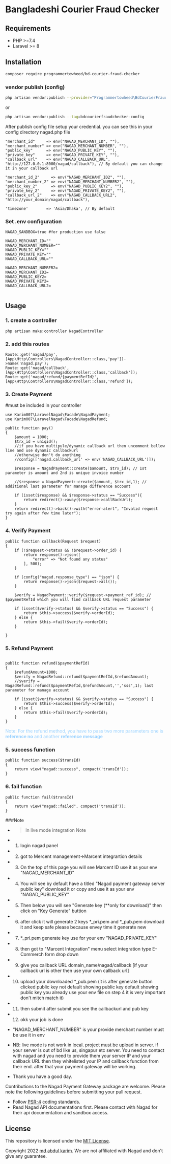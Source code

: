 # Bangladeshi Courier Fraud Checker

## Requirements

- PHP >=7.4
- Laravel >= 8

## Installation

```bash
composer require programmertowheed/bd-courier-fraud-checker
```

### vendor publish (config)

```bash
php artisan vendor:publish --provider="Programmertowheed\BdCourierFraudChecker\BdCourierFraudCheckerServiceProvider"
```

or

```bash
php artisan vendor:publish --tag=bdcourierfraudchecker-config
```

After publish config file setup your credential. you can see this in your config directory nagad.php file

```
"merchant_id"     => env("NAGAD_MERCHANT_ID", ""),
"merchant_number" => env("NAGAD_MERCHANT_NUMBER", ""),
"public_key"      => env("NAGAD_PUBLIC_KEY", ""),
"private_key"     => env("NAGAD_PRIVATE_KEY", ""),
"callback_url"    => env("NAGAD_CALLBACK_URL", "http://127.0.0.1:8000/nagad/callback"), // By default you can change it in your callback url

"merchant_id_2"     => env("NAGAD_MERCHANT_ID2", ""),
"merchant_number_2" => env("NAGAD_MERCHANT_NUMBER2", ""),
"public_key_2"      => env("NAGAD_PUBLIC_KEY2", ""),
"private_key_2"     => env("NAGAD_PRIVATE_KEY2", ""),
"callback_url_2"    => env("NAGAD_CALLBACK_URL2", "http://your_domain/nagad/callback"),

'timezone'        => 'Asia/Dhaka', // By default
```

### Set .env configuration

```
NAGAD_SANDBOX=true #for production use false

NAGAD_MERCHANT_ID=""
NAGAD_MERCHANT_NUMBER=""
NAGAD_PUBLIC_KEY=""
NAGAD_PRIVATE_KEY=""
NAGAD_CALLBACK_URL=""

NAGAD_MERCHANT_NUMBER2=
NAGAD_MERCHANT_ID2=
NAGAD_PUBLIC_KEY2=
NAGAD_PRIVATE_KEY2=
NAGAD_CALLBACK_URL2=


```

## Usage

### 1. create a controller

```
php artisan make:controller NagadController
```

### 2. add this routes

```
Route::get('nagad/pay',[App\Http\Controllers\NagadController::class,'pay'])->name('nagad.pay');
Route::get('nagad/callback', [App\Http\Controllers\NagadController::class,'callback']);
Route::get('nagad/refund/{paymentRefId}', [App\Http\Controllers\NagadController::class,'refund']);

```

### 3. Create Payment

#must be included in your controller

```
use Karim007\LaravelNagad\Facade\NagadPayment;
use Karim007\LaravelNagad\Facade\NagadRefund;
```

```
public function pay()
{
    $amount = 1000;
    $trx_id = uniqid();
    //if you have multipule/dynamic callback url then uncomment bellow line and use dynamic callbackurl
    //otherwise don't do anything
    //config(['nagad.callback_url' => env('NAGAD_CALLBACK_URL')]);
    
    $response = NagadPayment::create($amount, $trx_id); // 1st parameter is amount and 2nd is unique invoice number

    //$response = NagadPayment::create($amount, $trx_id,1); // additional last parameter for manage difference account

    if (isset($response) && $response->status == "Success"){
        return redirect()->away($response->callBackUrl);
    }
    return redirect()->back()->with("error-alert", "Invalid request try again after few time later");
}
```

### 4. Verify Payment

```
public function callback(Request $request)
{
    if (!$request->status && !$request->order_id) {
        return response()->json([
            "error" => "Not found any status"
        ], 500);
    }

    if (config("nagad.response_type") == "json") {
        return response()->json($request->all());
    }

    $verify = NagadPayment::verify($request->payment_ref_id); // $paymentRefId which you will find callback URL request parameter

    if (isset($verify->status) && $verify->status == "Success") {
        return $this->success($verify->orderId);
    } else {
        return $this->fail($verify->orderId);
    }

}
```

### 5. Refund Payment

```

public function refund($paymentRefId)
{
    $refundAmount=1000;
    $verify = NagadRefund::refund($paymentRefId,$refundAmount);
    //$verify = NagadRefund::refund($paymentRefId,$refundAmount,'','sss',1); last parameter for manage account

    if (isset($verify->status) && $verify->status == "Success") {
        return $this->success($verify->orderId);
    } else {
        return $this->fail($verify->orderId);
    }
}

```

<span style="color: #96d0ff">Note: For the refund method, you have to pass two more parameters one is <b>reference
no</b> and another
<b>reference message</b></span>

### 5. success function

```
public function success($transId)
{
    return view("nagad::success", compact('transId'));
}
```

### 6. fail function

```
public function fail($transId)
{
    return view("nagad::failed", compact('transId'));
}
```

###Note

- > In live mode integration Note
-
    1. login nagad panel
-
    2. got to Mercent management->Marcent integrartion details
-
    3. On the top of this page you will see Marcent ID use it as your env "NAGAD_MERCHANT_ID"
-
    4. You will see by default have a titled "Nagad payment gateway server public key" download it or copy and use it as
       your env "NAGAD_PUBLIC_KEY"
-
    5. Then below you will see "Generate key (**only for download)" then click on "Key Generate" buttion
-
    6. after click it will generate 2 keys *_pri.pem and *_pub.pem download it and keep safe please because envey time
       it generate new
-
    7. *_pri.pem generate key use for your env "NAGAD_PRIVATE_KEY"
-
    8. then got to "Marcent Integration" menu select integration type E-Commerch form drop down
-
    9. give you callback URL domain_name/nagad/callback [if your callback url is other then use your own callback url]
-
    10. upload your downloaded *_pub.pem (it is after generate button clicked public key not default showing public key
        default showing public key you already use your env file on step 4 it is very important don't mitch match it)
-
    11. then submit after submit you see the callbackurl and pub key
-
    12. okk your job is done
- "NAGAD_MERCHANT_NUMBER" is your provide merchant number must be use it in env

- NB: live mode is not work in local. project must be upload in server. if your server is out of bd like us, singapur
  etc server. You need to contact with nagad and you need to provide them your server IP and your callback URL then they
  whitelisted your IP and callback function from their end. after that your payment gateway will be working.

- Thank you have a good day.

Contributions to the Nagad Payment Gateway package are welcome. Please note the following guidelines before submitting
your pull
request.

- Follow [PSR-4](http://www.php-fig.org/psr/psr-4/) coding standards.
- Read Nagad API documentations first. Please contact with Nagad for their api documentation and sandbox access.

## License

This repository is licensed under the [MIT License](http://opensource.org/licenses/MIT).

Copyright 2022 [md abdul karim](https://github.com/karim-007). We are not affiliated with Nagad and don't give any
guarantee. 
